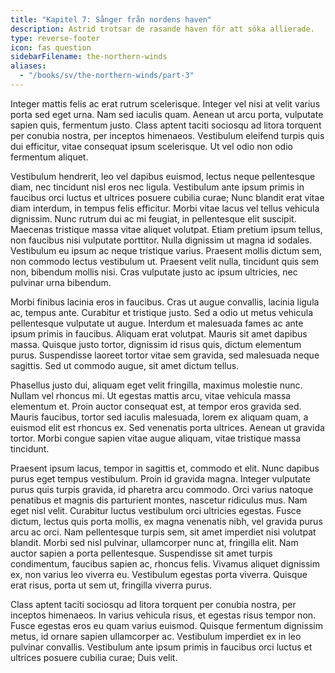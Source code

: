 ```yaml
---
title: "Kapitel 7: Sånger från nordens haven"
description: Astrid trotsar de rasande haven för att söka allierade.
type: reverse-footer
icon: fas question
sidebarFilename: the-northern-winds
aliases:
  - "/books/sv/the-northern-winds/part-3"
---
```

Integer mattis felis ac erat rutrum scelerisque. Integer vel nisi at velit varius porta sed eget urna. Nam sed iaculis quam. Aenean ut arcu porta, vulputate sapien quis, fermentum justo. Class aptent taciti sociosqu ad litora torquent per conubia nostra, per inceptos himenaeos. Vestibulum eleifend turpis quis dui efficitur, vitae consequat ipsum scelerisque. Ut vel odio non odio fermentum aliquet.

Vestibulum hendrerit, leo vel dapibus euismod, lectus neque pellentesque diam, nec tincidunt nisl eros nec ligula. Vestibulum ante ipsum primis in faucibus orci luctus et ultrices posuere cubilia curae; Nunc blandit erat vitae diam interdum, in tempus felis efficitur. Morbi vitae lacus vel tellus vehicula dignissim. Nunc rutrum dui ac mi feugiat, in pellentesque elit suscipit. Maecenas tristique massa vitae aliquet volutpat. Etiam pretium ipsum tellus, non faucibus nisi vulputate porttitor. Nulla dignissim ut magna id sodales. Vestibulum eu ipsum ac neque tristique varius. Praesent mollis dictum sem, non commodo lectus vestibulum ut. Praesent velit nulla, tincidunt quis sem non, bibendum mollis nisi. Cras vulputate justo ac ipsum ultricies, nec pulvinar urna bibendum.

Morbi finibus lacinia eros in faucibus. Cras ut augue convallis, lacinia ligula ac, tempus ante. Curabitur et tristique justo. Sed a odio ut metus vehicula pellentesque vulputate ut augue. Interdum et malesuada fames ac ante ipsum primis in faucibus. Aliquam erat volutpat. Mauris sit amet dapibus massa. Quisque justo tortor, dignissim id risus quis, dictum elementum purus. Suspendisse laoreet tortor vitae sem gravida, sed malesuada neque sagittis. Sed ut commodo augue, sit amet dictum tellus.

Phasellus justo dui, aliquam eget velit fringilla, maximus molestie nunc. Nullam vel rhoncus mi. Ut egestas mattis arcu, vitae vehicula massa elementum et. Proin auctor consequat est, at tempor eros gravida sed. Mauris faucibus, tortor sed iaculis malesuada, lorem ex aliquam quam, a euismod elit est rhoncus ex. Sed venenatis porta ultrices. Aenean ut gravida tortor. Morbi congue sapien vitae augue aliquam, vitae tristique massa tincidunt.

Praesent ipsum lacus, tempor in sagittis et, commodo et elit. Nunc dapibus purus eget tempus vestibulum. Proin id gravida magna. Integer vulputate purus quis turpis gravida, id pharetra arcu commodo. Orci varius natoque penatibus et magnis dis parturient montes, nascetur ridiculus mus. Nam eget nisl velit. Curabitur luctus vestibulum orci ultricies egestas. Fusce dictum, lectus quis porta mollis, ex magna venenatis nibh, vel gravida purus arcu ac orci. Nam pellentesque turpis sem, sit amet imperdiet nisi volutpat blandit. Morbi sed nisl pulvinar, ullamcorper nunc at, fringilla elit. Nam auctor sapien a porta pellentesque. Suspendisse sit amet turpis condimentum, faucibus sapien ac, rhoncus felis. Vivamus aliquet dignissim ex, non varius leo viverra eu. Vestibulum egestas porta viverra. Quisque erat risus, porta ut sem ut, fringilla viverra purus.

Class aptent taciti sociosqu ad litora torquent per conubia nostra, per inceptos himenaeos. In varius vehicula risus, et egestas risus tempor non. Fusce egestas eros eu quam varius euismod. Quisque fermentum dignissim metus, id ornare sapien ullamcorper ac. Vestibulum imperdiet ex in leo pulvinar convallis. Vestibulum ante ipsum primis in faucibus orci luctus et ultrices posuere cubilia curae; Duis velit.